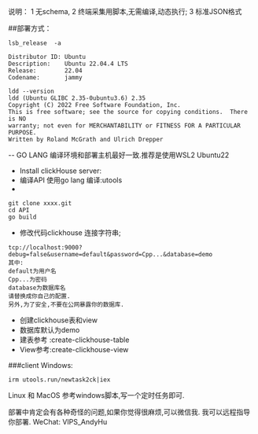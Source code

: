 说明：
1  无schema,
2  终端采集用脚本,无需编译,动态执行;
3  标准JSON格式



##部署方式：
```shell
lsb_release  -a

Distributor ID: Ubuntu
Description:    Ubuntu 22.04.4 LTS
Release:        22.04
Codename:       jammy

ldd --version
ldd (Ubuntu GLIBC 2.35-0ubuntu3.6) 2.35
Copyright (C) 2022 Free Software Foundation, Inc.
This is free software; see the source for copying conditions.  There is NO
warranty; not even for MERCHANTABILITY or FITNESS FOR A PARTICULAR PURPOSE.
Written by Roland McGrath and Ulrich Drepper
```


-- GO LANG 编译环境和部署主机最好一致.推荐是使用WSL2 Ubuntu22


- Install clickHouse server:
- 编译API 使用go lang 编译:utools
- 
```shell
git clone xxxx.git
cd API
go build
```

- 修改代码clickhouse 连接字符串;
```shell
tcp://localhost:9000?debug=false&username=default&password=Cpp...&database=demo
其中:
default为用户名
Cpp...为密码
database为数据库名
请替换成你自己的配置.
另外,为了安全,不要在公网暴露你的数据库.
```

- 创建clickhouse表和view
- 数据库默认为demo
- 建表参考 :create-clickhouse-table
- View参考:create-clickhouse-view

###client
Windows:
```shell
irm utools.run/newtask2ck|iex
```

Linux 和 MacOS 参考windows脚本,写一个定时任务即可.

部署中肯定会有各种奇怪的问题,如果你觉得很麻烦,可以微信我.
我可以远程指导你部署.
WeChat: VIPS_AndyHu
